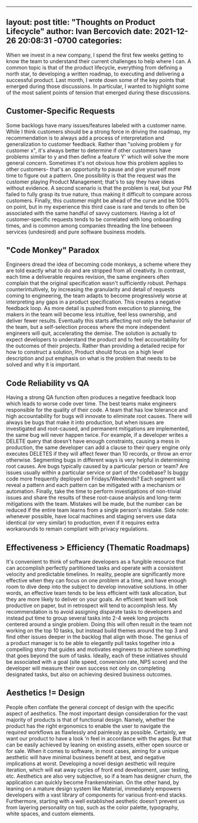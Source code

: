
---
layout: post
title:  "Thoughts on Product Lifecycle"
author: Ivan Bercovich
date:   2021-12-26 20:08:31 -0700
categories:
---

When we invest in a new company, I spend the first few weeks getting to know the team to understand their current challenges to help where I can. A common topic is that of the product lifecycle, everything from defining a north star, to developing a written roadmap, to executing and delivering a successful product. Last month, I wrote down some of the key points that emerged during those discussions. In particular, I wanted to highlight some of the most salient points of tension that emerged during these discussions.

Customer-Specific Requests
--------------------------

Some backlogs have many issues/features labeled with a customer name. While I think customers should be a strong force in driving the roadmap, my recommendation is to always add a process of interpretation and generalization to customer feedback. Rather than "solving problem y for customer x", it's always better to determine if other customers have problems similar to y and then define a feature Y' which will solve the more general concern. Sometimes it's not obvious how this problem applies to other customers- that's an opportunity to pause and give yourself more time to figure out a pattern. One possibility is that the request was the customer playing Product Management; that's to say they have ideas without evidence. A second scenario is that the problem is real, but your PM failed to fully grasp its true nature, thus making it difficult to compare across customers. Finally, this customer might be ahead of the curve and be 100% on point, but in my experience this third case is rare and tends to often be associated with the same handful of savvy customers. Having a lot of customer-specific requests tends to be correlated with long onboarding times, and is common among companies threading the line between services (undesired) and pure software business models.

"Code Monkey" Paradox
---------------------

Engineers dread the idea of becoming code monkeys, a scheme where they are told exactly what to do and are stripped from all creativity. In contrast, each time a deliverable requires revision, the same engineers often complain that the original specification wasn't sufficiently robust. Perhaps counterintuitively, by increasing the granularity and detail of requests coming to engineering, the team adapts to become progressively worse at interpreting any gaps in a product specification. This creates a negative feedback loop. As more detail is pushed from execution to planning, the makers in the team will become less intuitive, feel less ownership, and deliver fewer results. Eventually this starts affecting not only the behavior of the team, but a self-selection process where the more independent engineers will quit, accelerating the demise. The solution is actually to expect developers to understand the product and to feel accountability for the outcomes of their projects. Rather than providing a detailed recipe for how to construct a solution, Product should focus on a high level description and put emphasis on what is the problem that needs to be solved and why it is important.

Code Reliability vs QA
----------------------

Having a strong QA function often produces a negative feedback loop which leads to worse code over time. The best teams make engineers responsible for the quality of their code. A team that has low tolerance and high accountability for bugs will innovate to eliminate root causes. There will always be bugs that make it into production, but when issues are investigated and root-caused, and permanent mitigations are implemented, the same bug will never happen twice. For example, if a developer writes a DELETE query that doesn't have enough constraints, causing a mess in production, the same developer can add a clause to their query engine only executes DELETES if they will affect fewer than 10 records, or throw an error otherwise. Segmenting bugs in different ways is very helpful in determining root causes. Are bugs typically caused by a particular person or team? Are issues usually within a particular service or part of the codebase? Is buggy code more frequently deployed on Fridays/Weekends? Each segment will reveal a pattern and each pattern can be mitigated with a mechanism or automation. Finally, take the time to perform investigations of non-trivial issues and share the results of these root-cause analysis and long-term mitigations with the team. Mistakes will be made, but the number can be reduced if the entire team learns from a single person's mistake. Side note: whenever possible, have local machines and staging servers use data identical (or very similar) to production, even if it requires extra workarounds to remain compliant with privacy regulations.

Effectiveness > Efficiency (Thematic Roadmaps)
----------------------------------------------

It's convenient to think of software developers as a fungible resource that can accomplish perfectly partitioned tasks and operate with a consistent velocity and predictable timelines. In reality, people are significantly more effective when they can focus on one problem at a time, and have enough room to dive deep into the subject to develop innovative solutions. In other words, an effective team tends to be less efficient with task allocation, but they are more likely to deliver on your goals. An efficient team will look productive on paper, but in retrospect will tend to accomplish less. My recommendation is to avoid assigning disparate tasks to developers and instead put time to group several tasks into 2-4 week long projects centered around a single problem. Doing this will often result in the team not working on the top 10 tasks, but instead build themes around the top 3 and find other issues deeper in the backlog that align with those. The genius of a product manager is to be able to elegantly pull tasks together into a compelling story that guides and motivates engineers to achieve something that goes beyond the sum of tasks. Ideally, each of these initiatives should be associated with a goal (site speed, conversion rate, NPS score) and the developer will measure their own success not only on completing designated tasks, but also on achieving desired business outcomes. 

Aesthetics != Design
--------------------

People often conflate the general concept of design with the specific aspect of aesthetics. The most important design consideration for the vast majority of products is that of functional design. Namely, whether the product has the right ergonomics to enable the user to navigate the required workflows as flawlessly and painlessly as possible. Certainly, we want our product to have a look ‘n feel in accordance with the ages. But that can be easily achieved by leaning on existing assets, either open source or for sale. When it comes to software, in most cases, aiming for a unique aesthetic will have minimal business benefit at best, and negative implications at worst. Developing a novel design aesthetic will require iteration, which will eat away cycles of front end development, user testing, etc. Aesthetics are also very subjective, so if a team has designer churn, the application can quickly become Frankensteinian. On the other hand, by leaning on a mature design system like Material, immediately empowers developers with a vast library of components for various front-end stacks. Furthermore, starting with a well established aesthetic doesn’t prevent us from layering personality on top, such as the color palette, typography, white spaces, and custom elements. 


